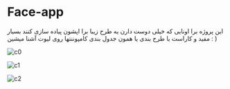 # Face-app
 
 این پروژه برا اونایی که خیلی دوست دارن یه طرح زیبا برا اپشون پیاده سازی کنند بسیار مفید و کاراست
 با طرح بندی  یا همون جدول بندی کامپوننتها روی  لیوت آشنا میشین
 : )


![c0](https://user-images.githubusercontent.com/47755235/62421881-97e63a00-b6be-11e9-879c-fc0a0ed30497.JPG)

![c1](https://user-images.githubusercontent.com/47755235/62421908-e4317a00-b6be-11e9-968b-eda218f12967.JPG)

![c2](https://user-images.githubusercontent.com/47755235/62421914-0cb97400-b6bf-11e9-83e0-7990daf2837a.JPG)
